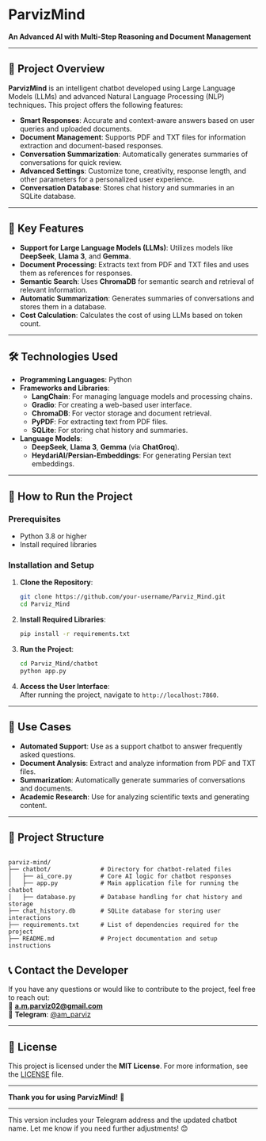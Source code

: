 # **ParvizMind**  
**An Advanced AI with Multi-Step Reasoning and Document Management**

---

## **📌 Project Overview**  
**ParvizMind** is an intelligent chatbot developed using Large Language Models (LLMs) and advanced Natural Language Processing (NLP) techniques. This project offers the following features:  
- **Smart Responses**: Accurate and context-aware answers based on user queries and uploaded documents.  
- **Document Management**: Supports PDF and TXT files for information extraction and document-based responses.  
- **Conversation Summarization**: Automatically generates summaries of conversations for quick review.  
- **Advanced Settings**: Customize tone, creativity, response length, and other parameters for a personalized user experience.  
- **Conversation Database**: Stores chat history and summaries in an SQLite database.  

---

## **🌟 Key Features**  
- **Support for Large Language Models (LLMs)**: Utilizes models like **DeepSeek**, **Llama 3**, and **Gemma**.  
- **Document Processing**: Extracts text from PDF and TXT files and uses them as references for responses.  
- **Semantic Search**: Uses **ChromaDB** for semantic search and retrieval of relevant information.  
- **Automatic Summarization**: Generates summaries of conversations and stores them in a database.  
- **Cost Calculation**: Calculates the cost of using LLMs based on token count.  

---

## **🛠️ Technologies Used**  
- **Programming Languages**: Python  
- **Frameworks and Libraries**:  
  - **LangChain**: For managing language models and processing chains.  
  - **Gradio**: For creating a web-based user interface.  
  - **ChromaDB**: For vector storage and document retrieval.  
  - **PyPDF**: For extracting text from PDF files.  
  - **SQLite**: For storing chat history and summaries.  
- **Language Models**:  
  - **DeepSeek**, **Llama 3**, **Gemma** (via **ChatGroq**).  
  - **HeydariAI/Persian-Embeddings**: For generating Persian text embeddings.  

---

## **🚀 How to Run the Project**  

### **Prerequisites**  
- Python 3.8 or higher  
- Install required libraries  

### **Installation and Setup**  
1. **Clone the Repository**:  
   ```bash
   git clone https://github.com/your-username/Parviz_Mind.git
   cd Parviz_Mind
   ```

2. **Install Required Libraries**:  
   ```bash
   pip install -r requirements.txt
   ```

3. **Run the Project**:  
   ```bash
   cd Parviz_Mind/chatbot
   python app.py
   ```

4. **Access the User Interface**:  
   After running the project, navigate to `http://localhost:7860`.

---

## **🎯 Use Cases**  
- **Automated Support**: Use as a support chatbot to answer frequently asked questions.  
- **Document Analysis**: Extract and analyze information from PDF and TXT files.  
- **Summarization**: Automatically generate summaries of conversations and documents.  
- **Academic Research**: Use for analyzing scientific texts and generating content.  

---

## **📂 Project Structure**  
```

parviz-mind/
├── chatbot/              # Directory for chatbot-related files
│   ├── ai_core.py        # Core AI logic for chatbot responses
│   ├── app.py            # Main application file for running the chatbot
│   ├── database.py       # Database handling for chat history and storage
├── chat_history.db       # SQLite database for storing user interactions
├── requirements.txt      # List of dependencies required for the project
├── README.md             # Project documentation and setup instructions

```

## **📞 Contact the Developer**  
If you have any questions or would like to contribute to the project, feel free to reach out:  
📧 **a.m.parviz02@gmail.com**  
📱 **Telegram**: [@am_parviz](https://t.me/am_parviz)  

---

## **📜 License**  
This project is licensed under the **MIT License**. For more information, see the [LICENSE](LICENSE) file.  

---

**Thank you for using ParvizMind!** 🚀  

--- 

This version includes your Telegram address and the updated chatbot name. Let me know if you need further adjustments! 😊
